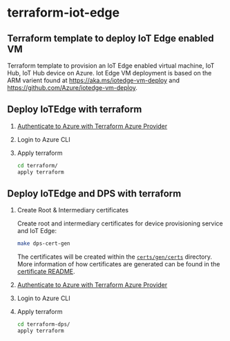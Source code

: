 # terraform-iot-edge

## Terraform template to deploy IoT Edge enabled VM

Terraform template to provision an IoT Edge enabled virtual machine, IoT Hub, IoT Hub device on Azure. Iot Edge VM deployment is based on the ARM varient found at https://aka.ms/iotedge-vm-deploy and https://github.com/Azure/iotedge-vm-deploy.

## Deploy IoTEdge with terraform

1. [Authenticate to Azure with Terraform Azure Provider](https://registry.terraform.io/providers/hashicorp/azurerm/latest/docs#authenticating-to-azure)
2. Login to Azure CLI
3. Apply terraform

    ```bash
    cd terraform/
    apply terraform
    ```

## Deploy IoTEdge and DPS with terraform

1. Create Root & Intermediary certificates

    Create root and intermediary certificates for device provisioning service and IoT Edge:

    ```bash
    make dps-cert-gen
    ```

    The certificates will be created within the [`certs/gen/certs`]([certs/gen/certs) directory. More information of how certificates are generated can be found in the [certificate README](certs/README.md).

2. [Authenticate to Azure with Terraform Azure Provider](https://registry.terraform.io/providers/hashicorp/azurerm/latest/docs#authenticating-to-azure)
3. Login to Azure CLI
4. Apply terraform

    ```bash
    cd terraform-dps/
    apply terraform
    ```
